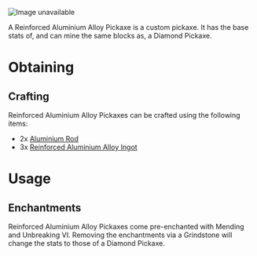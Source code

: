 ![Image unavailable](https://i.imgur.com/NafoP9K.png)

A Reinforced Aluminium Alloy Pickaxe is a custom pickaxe. It has the base stats of, and can mine the same blocks as, a Diamond Pickaxe.

# Obtaining

## Crafting

Reinforced Aluminium Alloy Pickaxes can be crafted using the following items:

* 2x [Aluminium Rod](Aluminium-Rod)
* 3x [Reinforced Aluminium Alloy Ingot](Reinforced-Aluminium-Alloy-Ingot)

# Usage

## Enchantments

Reinforced Aluminium Alloy Pickaxes come pre-enchanted with Mending and Unbreaking VI. Removing the enchantments via a Grindstone will change the stats to those of a Diamond Pickaxe.